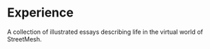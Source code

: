 # Experience
A collection of illustrated essays describing life in the virtual world of StreetMesh.
